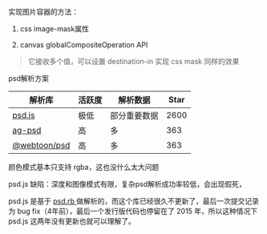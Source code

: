 实现图片容器的方法：

1. css image-mask属性

2. canvas globalCompositeOperation API

> 它接收多个值，可以设置 destination-in 实现 css mask 同样的效果


psd解析方案


| 解析库 | 活跃度 | 解析数据 | Star |
| --- | --- | --- | --- |
| [psd.js](https://github.com/meltingice/psd.js) | 极低 | 部分重要数据 | 2600 |
| [ag-psd](https://github.com/Agamnentzar/ag-psd) | 高 | 多 | 363 |
| [@webtoon/psd](https://github.com/webtoon/psd) | 高 | 多 | 363 |



颜色模式基本只支持 rgba，这也没什么太大问题

psd.js 缺陷：深度和图像模式有限，复杂psd解析成功率较低，会出现假死，

psd.js 是基于 [ psd.rb ](https://github.com/layervault/psd.rb) 做解析的，而这个库已经很久不更新了，最后一次提交记录为 bug fix（4年前），最后一个发行版代码也停留在了 2015 年，所以这种情况下 psd.js 这两年没有更新也就可以理解了。


